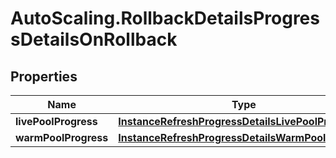 # AutoScaling.RollbackDetailsProgressDetailsOnRollback

## Properties

Name | Type | Description | Notes
------------ | ------------- | ------------- | -------------
**livePoolProgress** | [**InstanceRefreshProgressDetailsLivePoolProgress**](InstanceRefreshProgressDetailsLivePoolProgress.md) |  | [optional] 
**warmPoolProgress** | [**InstanceRefreshProgressDetailsWarmPoolProgress**](InstanceRefreshProgressDetailsWarmPoolProgress.md) |  | [optional] 


